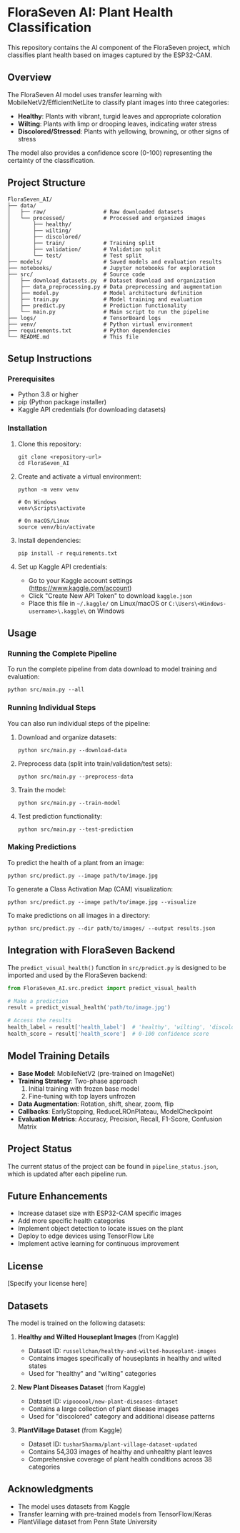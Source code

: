 # FloraSeven AI: Plant Health Classification

This repository contains the AI component of the FloraSeven project, which classifies plant health based on images captured by the ESP32-CAM.

## Overview

The FloraSeven AI model uses transfer learning with MobileNetV2/EfficientNetLite to classify plant images into three categories:
- **Healthy**: Plants with vibrant, turgid leaves and appropriate coloration
- **Wilting**: Plants with limp or drooping leaves, indicating water stress
- **Discolored/Stressed**: Plants with yellowing, browning, or other signs of stress

The model also provides a confidence score (0-100) representing the certainty of the classification.

## Project Structure

```
FloraSeven_AI/
├── data/
│   ├── raw/                  # Raw downloaded datasets
│   └── processed/            # Processed and organized images
│       ├── healthy/
│       ├── wilting/
│       ├── discolored/
│       ├── train/            # Training split
│       ├── validation/       # Validation split
│       └── test/             # Test split
├── models/                   # Saved models and evaluation results
├── notebooks/                # Jupyter notebooks for exploration
├── src/                      # Source code
│   ├── download_datasets.py  # Dataset download and organization
│   ├── data_preprocessing.py # Data preprocessing and augmentation
│   ├── model.py              # Model architecture definition
│   ├── train.py              # Model training and evaluation
│   ├── predict.py            # Prediction functionality
│   └── main.py               # Main script to run the pipeline
├── logs/                     # TensorBoard logs
├── venv/                     # Python virtual environment
├── requirements.txt          # Python dependencies
└── README.md                 # This file
```

## Setup Instructions

### Prerequisites

- Python 3.8 or higher
- pip (Python package installer)
- Kaggle API credentials (for downloading datasets)

### Installation

1. Clone this repository:
   ```
   git clone <repository-url>
   cd FloraSeven_AI
   ```

2. Create and activate a virtual environment:
   ```
   python -m venv venv

   # On Windows
   venv\Scripts\activate

   # On macOS/Linux
   source venv/bin/activate
   ```

3. Install dependencies:
   ```
   pip install -r requirements.txt
   ```

4. Set up Kaggle API credentials:
   - Go to your Kaggle account settings (https://www.kaggle.com/account)
   - Click "Create New API Token" to download `kaggle.json`
   - Place this file in `~/.kaggle/` on Linux/macOS or `C:\Users\<Windows-username>\.kaggle\` on Windows

## Usage

### Running the Complete Pipeline

To run the complete pipeline from data download to model training and evaluation:

```
python src/main.py --all
```

### Running Individual Steps

You can also run individual steps of the pipeline:

1. Download and organize datasets:
   ```
   python src/main.py --download-data
   ```

2. Preprocess data (split into train/validation/test sets):
   ```
   python src/main.py --preprocess-data
   ```

3. Train the model:
   ```
   python src/main.py --train-model
   ```

4. Test prediction functionality:
   ```
   python src/main.py --test-prediction
   ```

### Making Predictions

To predict the health of a plant from an image:

```
python src/predict.py --image path/to/image.jpg
```

To generate a Class Activation Map (CAM) visualization:

```
python src/predict.py --image path/to/image.jpg --visualize
```

To make predictions on all images in a directory:

```
python src/predict.py --dir path/to/images/ --output results.json
```

## Integration with FloraSeven Backend

The `predict_visual_health()` function in `src/predict.py` is designed to be imported and used by the FloraSeven backend:

```python
from FloraSeven_AI.src.predict import predict_visual_health

# Make a prediction
result = predict_visual_health('path/to/image.jpg')

# Access the results
health_label = result['health_label']  # 'healthy', 'wilting', 'discolored', or 'uncertain'
health_score = result['health_score']  # 0-100 confidence score
```

## Model Training Details

- **Base Model**: MobileNetV2 (pre-trained on ImageNet)
- **Training Strategy**: Two-phase approach
  1. Initial training with frozen base model
  2. Fine-tuning with top layers unfrozen
- **Data Augmentation**: Rotation, shift, shear, zoom, flip
- **Callbacks**: EarlyStopping, ReduceLROnPlateau, ModelCheckpoint
- **Evaluation Metrics**: Accuracy, Precision, Recall, F1-Score, Confusion Matrix

## Project Status

The current status of the project can be found in `pipeline_status.json`, which is updated after each pipeline run.

## Future Enhancements

- Increase dataset size with ESP32-CAM specific images
- Add more specific health categories
- Implement object detection to locate issues on the plant
- Deploy to edge devices using TensorFlow Lite
- Implement active learning for continuous improvement

## License

[Specify your license here]

## Datasets

The model is trained on the following datasets:

1. **Healthy and Wilted Houseplant Images** (from Kaggle)
   - Dataset ID: `russellchan/healthy-and-wilted-houseplant-images`
   - Contains images specifically of houseplants in healthy and wilted states
   - Used for "healthy" and "wilting" categories

2. **New Plant Diseases Dataset** (from Kaggle)
   - Dataset ID: `vipoooool/new-plant-diseases-dataset`
   - Contains a large collection of plant disease images
   - Used for "discolored" category and additional disease patterns

3. **PlantVillage Dataset** (from Kaggle)
   - Dataset ID: `tushar5harma/plant-village-dataset-updated`
   - Contains 54,303 images of healthy and unhealthy plant leaves
   - Comprehensive coverage of plant health conditions across 38 categories

## Acknowledgments

- The model uses datasets from Kaggle
- Transfer learning with pre-trained models from TensorFlow/Keras
- PlantVillage dataset from Penn State University
